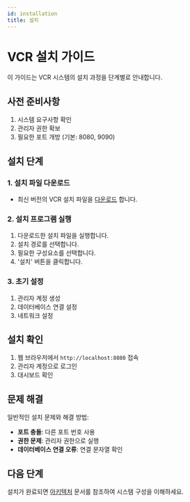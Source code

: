 ```yaml
---
id: installation
title: 설치
---
```


# VCR 설치 가이드

이 가이드는 VCR 시스템의 설치 과정을 단계별로 안내합니다.

## 사전 준비사항

1. 시스템 요구사항 확인
2. 관리자 권한 확보
3. 필요한 포트 개방 (기본: 8080, 9090)

## 설치 단계

### 1. 설치 파일 다운로드
- 최신 버전의 VCR 설치 파일을 [다운로드](https://github.com/vs-softwaredevcell/allviaCL_VCR/releases) 합니다.

### 2. 설치 프로그램 실행
1. 다운로드한 설치 파일을 실행합니다.
2. 설치 경로를 선택합니다.
3. 필요한 구성요소를 선택합니다.
4. '설치' 버튼을 클릭합니다.

### 3. 초기 설정
1. 관리자 계정 생성
2. 데이터베이스 연결 설정
3. 네트워크 설정

## 설치 확인

1. 웹 브라우저에서 `http://localhost:8080` 접속
2. 관리자 계정으로 로그인
3. 대시보드 확인

## 문제 해결

일반적인 설치 문제와 해결 방법:

- **포트 충돌**: 다른 포트 번호 사용
- **권한 문제**: 관리자 권한으로 실행
- **데이터베이스 연결 오류**: 연결 문자열 확인

## 다음 단계

설치가 완료되면 [아키텍처](../architecture) 문서를 참조하여 시스템 구성을 이해하세요. 